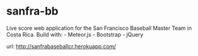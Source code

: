 # sanfra-bb
Live score web application for the San Francisco Baseball Master Team in Costa Rica.
Build with:
 	- Meteor.js
	- Bootstrap
 	- jQuery

url: http://sanfrabaseballcr.herokuapp.com/

